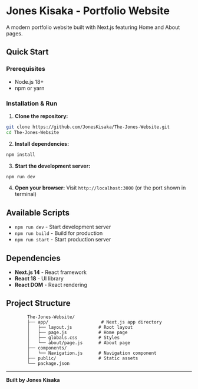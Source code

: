 # Jones Kisaka - Portfolio Website

A modern portfolio website built with Next.js featuring Home and About pages.

## Quick Start

### Prerequisites
- Node.js 18+ 
- npm or yarn

### Installation & Run

1. **Clone the repository:**
```bash
git clone https://github.com/JonesKisaka/The-Jones-Website.git
cd The-Jones-Website
```

2. **Install dependencies:**
```bash
npm install
```

3. **Start the development server:**
```bash
npm run dev
```

4. **Open your browser:**
Visit `http://localhost:3000` (or the port shown in terminal)

## Available Scripts

- `npm run dev` - Start development server
- `npm run build` - Build for production
- `npm run start` - Start production server

## Dependencies

- **Next.js 14** - React framework
- **React 18** - UI library
- **React DOM** - React rendering

## Project Structure

```
        The-Jones-Website/
        ├── app/                    # Next.js app directory
        │   ├── layout.js          # Root layout
        │   ├── page.js            # Home page
        │   ├── globals.css        # Styles
        │   └── about/page.js      # About page
        ├── components/
        │   └── Navigation.js      # Navigation component
        ├── public/                # Static assets
        └── package.json
```

---

**Built by Jones Kisaka** 
